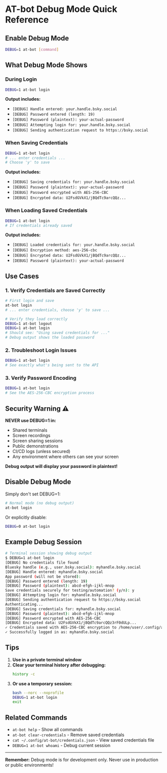 # AT-bot Debug Mode Quick Reference

## Enable Debug Mode

```bash
DEBUG=1 at-bot [command]
```

## What Debug Mode Shows

### During Login
```bash
DEBUG=1 at-bot login
```

**Output includes:**
- `[DEBUG] Handle entered: your.handle.bsky.social`
- `[DEBUG] Password entered (length: 19)`
- `[DEBUG] Password (plaintext): your-actual-password`
- `[DEBUG] Attempting login for: your.handle.bsky.social`
- `[DEBUG] Sending authentication request to https://bsky.social`

### When Saving Credentials
```bash
DEBUG=1 at-bot login
# ... enter credentials ...
# Choose 'y' to save
```

**Output includes:**
- `[DEBUG] Saving credentials for: your.handle.bsky.social`
- `[DEBUG] Password (plaintext): your-actual-password`
- `[DEBUG] Password encrypted with AES-256-CBC`
- `[DEBUG] Encrypted data: U2FsdGVkX1/jBQdTc9arcQQz...`

### When Loading Saved Credentials
```bash
DEBUG=1 at-bot login
# If credentials already saved
```

**Output includes:**
- `[DEBUG] Loaded credentials for: your.handle.bsky.social`
- `[DEBUG] Encryption method: aes-256-cbc`
- `[DEBUG] Encrypted data: U2FsdGVkX1/jBQdTc9arcQQz...`
- `[DEBUG] Password (plaintext): your-actual-password`

## Use Cases

### 1. Verify Credentials are Saved Correctly
```bash
# First login and save
at-bot login
# ... enter credentials, choose 'y' to save ...

# Verify they load correctly
DEBUG=1 at-bot logout
DEBUG=1 at-bot login
# Should see: "Using saved credentials for ..."
# Debug output shows the loaded password
```

### 2. Troubleshoot Login Issues
```bash
DEBUG=1 at-bot login
# See exactly what's being sent to the API
```

### 3. Verify Password Encoding
```bash
DEBUG=1 at-bot login
# See the AES-256-CBC encryption process
```

## Security Warning ⚠️

**NEVER use DEBUG=1 in:**
- Shared terminals
- Screen recordings
- Screen sharing sessions
- Public demonstrations
- CI/CD logs (unless secured)
- Any environment where others can see your screen

**Debug output will display your password in plaintext!**

## Disable Debug Mode

Simply don't set DEBUG=1:

```bash
# Normal mode (no debug output)
at-bot login
```

Or explicitly disable:

```bash
DEBUG=0 at-bot login
```

## Example Debug Session

```bash
# Terminal session showing debug output
$ DEBUG=1 at-bot login
[DEBUG] No credentials file found
Bluesky handle (e.g., user.bsky.social): myhandle.bsky.social
[DEBUG] Handle entered: myhandle.bsky.social
App password (will not be stored): 
[DEBUG] Password entered (length: 19)
[DEBUG] Password (plaintext): abcd-efgh-ijkl-mnop
Save credentials securely for testing/automation? (y/n): y
[DEBUG] Attempting login for: myhandle.bsky.social
[DEBUG] Sending authentication request to https://bsky.social
Authenticating...
[DEBUG] Saving credentials for: myhandle.bsky.social
[DEBUG] Password (plaintext): abcd-efgh-ijkl-mnop
[DEBUG] Password encrypted with AES-256-CBC
[DEBUG] Encrypted data: U2FsdGVkX1/jBQdTc9arcQQz3rF0dULp...
✓ Credentials saved with AES-256-CBC encryption to /home/user/.config/at-bot/credentials.json
✓ Successfully logged in as: myhandle.bsky.social
```

## Tips

1. **Use in a private terminal window**
2. **Clear your terminal history after debugging:**
   ```bash
   history -c
   ```
3. **Or use a temporary session:**
   ```bash
   bash --norc --noprofile
   DEBUG=1 at-bot login
   exit
   ```

## Related Commands

- `at-bot help` - Show all commands
- `at-bot clear-credentials` - Remove saved credentials
- `cat ~/.config/at-bot/credentials.json` - View saved credentials file
- `DEBUG=1 at-bot whoami` - Debug current session

---

**Remember:** Debug mode is for development only. Never use in production or public environments!
